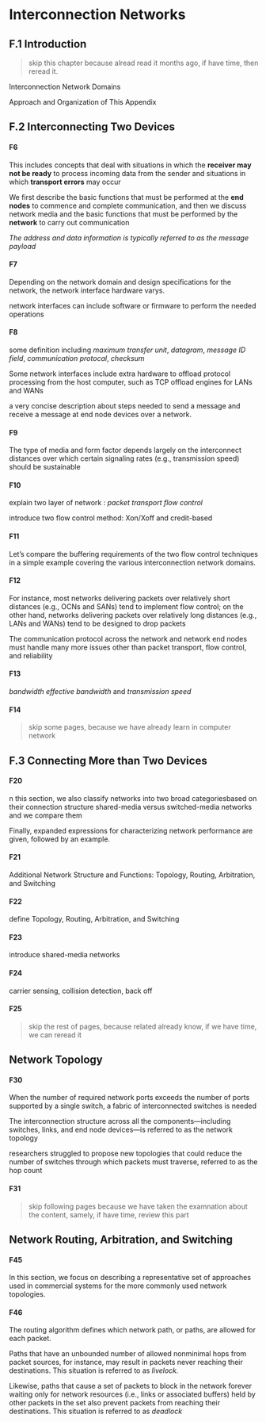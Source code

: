 # Interconnection Networks

## F.1 Introduction
> skip this chapter because alread read it months ago, if have time, then reread it.

Interconnection Network Domains

Approach and Organization of This Appendix

## F.2 Interconnecting Two Devices
#### F6
This includes concepts that
deal with situations in which the **receiver may not be ready** to process incoming
data from the sender and situations in which **transport errors** may occur

 We first describe the basic functions that must be performed at the **end
nodes** to commence and complete communication, and then we discuss network
media and the basic functions that must be performed by the **network** to carry
out communication

*The address and data information is typically referred to as the message payload*

#### F7
Depending on the network domain and design specifications for the network, the network interface hardware varys.

network interfaces can include software or firmware to
perform the needed operations
#### F8
some definition including *maximum transfer unit*, *datagram*, *message ID field*, *communication protocal*, *checksum*

Some network interfaces include extra hardware to offload protocol processing
from the host computer, such as TCP offload engines for LANs and WANs

a very concise description about steps needed to send a message and receive a message at end node devices over a network.
#### F9
The type of media and form factor depends largely on the interconnect
distances over which certain signaling rates (e.g., transmission speed) should be
sustainable

#### F10
explain two layer of network : *packet transport* *flow control*

introduce two flow control method: Xon/Xoff and credit-based

#### F11
Let’s compare the buffering requirements of the two flow control techniques in
a simple example covering the various interconnection network domains.

#### F12
For instance, most
networks delivering packets over relatively short distances (e.g., OCNs and SANs)
tend to implement flow control; on the other hand, networks delivering packets
over relatively long distances (e.g., LANs and WANs) tend to be designed to drop
packets

The communication protocol across the network and network end nodes must
handle many more issues other than packet transport, flow control, and reliability

#### F13
*bandwidth* *effective bandwidth* and *transmission speed*

#### F14
> skip some pages, because we have already learn in computer network

## F.3 Connecting More than Two Devices

#### F20
n this section, we also classify networks into two broad categoriesbased on their connection structure shared-media versus switched-media networks and we compare them

Finally, expanded expressions for characterizing
network performance are given, followed by an example.

#### F21
Additional Network Structure and Functions: Topology, Routing, Arbitration, and Switching

#### F22
define Topology, Routing, Arbitration, and Switching
#### F23
introduce shared-media networks
#### F24
carrier sensing, collision detection, back off
#### F25
> skip the rest of pages, because related already know, if we have time, we can reread it

## Network Topology
#### F30
When the number of required network ports exceeds the number of ports supported by a single switch, a fabric of
interconnected switches is needed

The interconnection structure across all the components—including switches,
links, and end node devices—is referred to as the network topology

researchers struggled to propose
new topologies that could reduce the number of switches through which packets
must traverse, referred to as the hop count
#### F31
> skip following pages because we have taken the examnation about the content, samely, if have time, review this part

## Network Routing, Arbitration, and Switching

#### F45
In this section,
we focus on describing a representative set of approaches used in commercial systems for the more commonly used network topologies.
#### F46
The routing algorithm defines which network path, or paths, are allowed for each
packet.

Paths that have an unbounded number of allowed nonminimal hops from
packet sources, for instance, may result in packets never reaching their destinations. This situation is referred to as *livelock.*

Likewise, paths that cause a set of
packets to block in the network forever waiting only for network resources (i.e.,
links or associated buffers) held by other packets in the set also prevent packets
from reaching their destinations. This situation is referred to as *deadlock*
